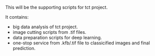 This will be the supporting scripts for tct project.

It contains:  
 - big data analysis of tct project.
 - image cutting scripts from .tif files.
 - data preparation scripts for deep learning.
 - one-stop service from .kfb/.tif file to classicified images and final prediction.
